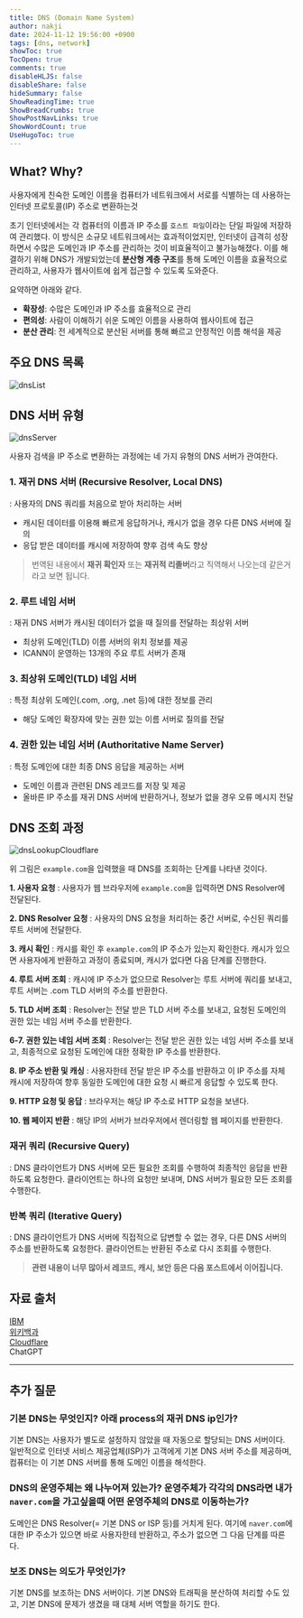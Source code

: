 ```yaml
---
title: DNS (Domain Name System)
author: nakji
date: 2024-11-12 19:56:00 +0900
tags: [dns, network]
showToc: true
TocOpen: true
comments: true
disableHLJS: false
disableShare: false
hideSummary: false
ShowReadingTime: true
ShowBreadCrumbs: true
ShowPostNavLinks: true
ShowWordCount: true
UseHugoToc: true
---
```


## **What? Why?**
사용자에게 친숙한 도메인 이름을 컴퓨터가 네트워크에서 서로를 식별하는 데 사용하는 인터넷 프로토콜(IP) 주소로 변환하는것

초기 인터넷에서는 각 컴퓨터의 이름과 IP 주소를 `호스트 파일`이라는 단일 파일에 저장하여 관리했다. 이 방식은 소규모 네트워크에서는 효과적이었지만, 인터넷이 급격히 성장하면서 수많은 도메인과 IP 주소를 관리하는 것이 비효율적이고 불가능해졌다. 이를 해결하기 위해 DNS가 개발되었는데 **분산형 계층 구조**를 통해 도메인 이름을 효율적으로 관리하고, 사용자가 웹사이트에 쉽게 접근할 수 있도록 도와준다.

요약하면 아래와 같다.
- **확장성**: 수많은 도메인과 IP 주소를 효율적으로 관리
- **편의성**: 사람이 이해하기 쉬운 도메인 이름을 사용하여 웹사이트에 접근
- **분산 관리**: 전 세계적으로 분산된 서버를 통해 빠르고 안정적인 이름 해석을 제공

## **주요 DNS 목록**
![dnsList](https://yuuuuuuyu.github.io/images/2024/dns1.png)

## **DNS 서버 유형**
![dnsServer](https://yuuuuuuyu.github.io/images/2024/dns0.png)

사용자 검색을 IP 주소로 변환하는 과정에는 네 가지 유형의 DNS 서버가 관여한다. 

### **1. 재귀 DNS 서버 (Recursive Resolver, Local DNS)**
: 사용자의 DNS 쿼리를 처음으로 받아 처리하는 서버

- 캐시된 데이터를 이용해 빠르게 응답하거나, 캐시가 없을 경우 다른 DNS 서버에 질의
- 응답 받은 데이터를 캐시에 저장하여 향후 검색 속도 향상

> 번역된 내용에서 **재귀 확인자** 또는 **재귀적 리졸버**라고 직역해서 나오는데 같은거라고 보면 됩니다.

### **2. 루트 네임 서버**
: 재귀 DNS 서버가 캐시된 데이터가 없을 때 질의를 전달하는 최상위 서버

- 최상위 도메인(TLD) 이름 서버의 위치 정보를 제공
- ICANN이 운영하는 13개의 주요 루트 서버가 존재

### **3. 최상위 도메인(TLD) 네임 서버**
: 특정 최상위 도메인(.com, .org, .net 등)에 대한 정보를 관리

- 해당 도메인 확장자에 맞는 권한 있는 이름 서버로 질의를 전달

### **4. 권한 있는 네임 서버 (Authoritative Name Server)**
: 특정 도메인에 대한 최종 DNS 응답을 제공하는 서버

- 도메인 이름과 관련된 DNS 레코드를 저장 및 제공
- 올바른 IP 주소를 재귀 DNS 서버에 반환하거나, 정보가 없을 경우 오류 메시지 전달

## **DNS 조회 과정**
![dnsLookupCloudflare](https://yuuuuuuyu.github.io/images/2024/dns2.png)

위 그림은 `example.com`을 입력했을 때 DNS를 조회하는 단계를 나타낸 것이다.

**1. 사용자 요청**
: 사용자가 웹 브라우저에 `example.com`을 입력하면 DNS Resolver에 전달된다.

**2. DNS Resolver 요청**
: 사용자의 DNS 요청을 처리하는 중간 서버로, 수신된 쿼리를 루트 서버에 전달한다.

**3. 캐시 확인**
: 캐시를 확인 후 `example.com`의 IP 주소가 있는지 확인한다. 캐시가 있으면 사용자에게 반환하고 과정이 종료되며, 캐시가 없다면 다음 단계를 진행한다.

**4. 루트 서버 조회**
: 캐시에 IP 주소가 없으므로 Resolver는 루트 서버에 쿼리를 보내고, 루트 서버는 .com TLD 서버의 주소를 반환한다.

**5. TLD 서버 조회**
: Resolver는 전달 받은 TLD 서버 주소를 보내고, 요청된 도메인의 권한 있는 네임 서버 주소를 반환한다.

**6-7. 권한 있는 네임 서버 조회**
: Resolver는 전달 받은 권한 있는 네임 서버 주소를 보내고, 최종적으로 요청된 도메인에 대한 정확한 IP 주소를 반환한다.

**8. IP 주소 반환 및 캐싱**
: 사용자한테 전달 받은 IP 주소를 반환하고 이 IP 주소를 자체 캐시에 저장하여 향후 동일한 도메인에 대한 요청 시 빠르게 응답할 수 있도록 한다.

**9. HTTP 요청 및 응답**
: 브라우저는 해당 IP 주소로 HTTP 요청을 보낸다.

**10. 웹 페이지 반환**
: 해당 IP의 서버가 브라우저에서 렌더링할 웹 페이지를 반환한다.

### **재귀 쿼리 (Recursive Query)**
: DNS 클라이언트가 DNS 서버에 모든 필요한 조회를 수행하여 최종적인 응답을 반환하도록 요청한다. 클라이언트는 하나의 요청만 보내며, DNS 서버가 필요한 모든 조회를 수행한다.

### **반복 쿼리 (Iterative Query)**
: DNS 클라이언트가 DNS 서버에 직접적으로 답변할 수 없는 경우, 다른 DNS 서버의 주소를 반환하도록 요청한다. 클라이언트는 반환된 주소로 다시 조회를 수행한다.


> **관련 내용이 너무 많아서 레코드, 캐시, 보안 등은 다음 포스트에서 이어집니다.**

## 자료 출처
[IBM](https://www.ibm.com/kr-ko/topics/dns)     
[위키백과](https://ko.wikipedia.org/wiki/%EB%8F%84%EB%A9%94%EC%9D%B8_%EB%84%A4%EC%9E%84_%EC%8B%9C%EC%8A%A4%ED%85%9C)    
[Cloudflare](https://www.cloudflare.com/ko-kr/learning/dns/what-is-dns/)    
ChatGPT


---
## 추가 질문
### **기본 DNS는 무엇인지? 아래 process의 재귀 DNS ip인가?**
기본 DNS는 사용자가 별도로 설정하지 않았을 때 자동으로 할당되는 DNS 서버이다.   
일반적으로 인터넷 서비스 제공업체(ISP)가 고객에게 기본 DNS 서버 주소를 제공하며, 컴퓨터는 이 기본 DNS 서버를 통해 도메인 이름을 해석한다.

### **DNS의 운영주체는 왜 나누어져 있는가? 운영주체가 각각의 DNS라면 내가 `naver.com`을 가고싶을때 어떤 운영주체의 DNS로 이동하는가?**
도메인은 DNS Resolver(= 기본 DNS or ISP 등)를 거치게 된다. 여기에 `naver.com`에 대한 IP 주소가 있으면 바로 사용자한테 반환하고, 주소가 없으면 그 다음 단계를 따른다.

### **보조 DNS는 의도가 무엇인가?**
기본 DNS를 보조하는 DNS 서버이다. 기본 DNS와 트래픽을 분산하여 처리할 수도 있고, 기본 DNS에 문제가 생겼을 때 대체 서버 역할을 하기도 한다.